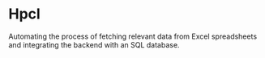 # Hpcl

Automating the process of fetching relevant data from Excel spreadsheets and integrating the backend with an SQL database.
